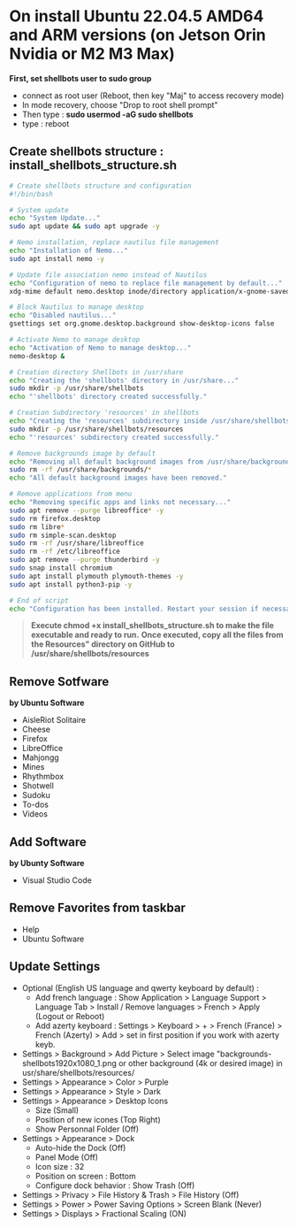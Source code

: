 # On install Ubuntu 22.04.5 AMD64 and ARM versions (on Jetson Orin Nvidia or M2 M3 Max)
**First, set shellbots user to sudo group**
* connect as root user (Reboot, then key "Maj" to access recovery mode)
* In mode recovery, choose "Drop to root shell prompt"
* Then type : **sudo usermod -aG sudo shellbots**
* type : reboot

## Create shellbots structure : install_shellbots_structure.sh
```bash
# Create shellbots structure and configuration
#!/bin/bash

# System update
echo "System Update..."
sudo apt update && sudo apt upgrade -y

# Nemo installation, replace nautilus file management
echo "Installation of Nemo..."
sudo apt install nemo -y

# Update file association nemo instead of Nautilus
echo "Configuration of nemo to replace file management by default..."
xdg-mime default nemo.desktop inode/directory application/x-gnome-saved-search

# Block Nautilus to manage desktop
echo "Disabled nautilus..."
gsettings set org.gnome.desktop.background show-desktop-icons false

# Activate Nemo to manage desktop
echo "Activation of Nemo to manage desktop..."
nemo-desktop &

# Creation directory Shellbots in /usr/share
echo "Creating the 'shellbots' directory in /usr/share..."
sudo mkdir -p /usr/share/shellbots
echo "'shellbots' directory created successfully."

# Creation Subdirectory 'resources' in shellbots
echo "Creating the 'resources' subdirectory inside /usr/share/shellbots..."
sudo mkdir -p /usr/share/shellbots/resources
echo "'resources' subdirectory created successfully."

# Remove backgrounds image by default
echo "Removing all default background images from /usr/share/backgrounds..."
sudo rm -rf /usr/share/backgrounds/*
echo "All default background images have been removed."

# Remove applications from menu
echo "Removing specific apps and links not necessary..."
sudo apt remove --purge libreoffice* -y
sudo rm firefox.desktop
sudo rm libre*
sudo rm simple-scan.desktop
sudo rm -rf /usr/share/libreoffice
sudo rm -rf /etc/libreoffice
sudo apt remove --purge thunderbird -y
sudo snap install chromium
sudo apt install plymouth plymouth-themes -y
sudo apt install python3-pip -y

# End of script
echo "Configuration has been installed. Restart your session if necessary."
```
> **Execute chmod +x install_shellbots_structure.sh to make the file executable and ready to run.**
> **Once executed, copy all the files from the Resources" directory on GitHub to /usr/share/shellbots/resources**  

## Remove Sotfware
**by Ubuntu Software**
* AisleRiot Solitaire
* Cheese
* Firefox
* LibreOffice
* Mahjongg
* Mines
* Rhythmbox
* Shotwell
* Sudoku
* To-dos
* Videos

## Add Software
**by Ubunty Software**
* Visual Studio Code

## Remove Favorites from taskbar
* Help
* Ubuntu Software

## Update Settings
* Optional (English US language and qwerty keyboard by default) :
  * Add french language : Show Application > Language Support > Language Tab > Install / Remove languages > French > Apply (Logout or Reboot)
  * Add azerty keyboard : Settings > Keyboard > + > French (France) > French (Azerty) > Add > set in first position if you work with azerty keyb.
* Settings > Background > Add Picture > Select image "backgrounds-shellbots1920x1080_1.png or other background (4k or desired image) in usr/share/shellbots/resources/
* Settings > Appearance > Color > Purple
* Settings > Appearance > Style > Dark
* Settings > Appearance > Desktop Icons
  * Size (Small)
  * Position of new icones (Top Right)
  * Show Personnal Folder (Off) 
* Settings > Appearance > Dock
  * Auto-hide the Dock (Off)
  * Panel Mode (Off)
  * Icon size : 32
  * Position on screen : Bottom
  * Configure dock behavior : Show Trash (Off)
* Settings > Privacy >  File History & Trash > File History (Off)
* Settings > Power > Power Saving Options > Screen Blank (Never)
* Settings > Displays > Fractional Scaling (ON)
